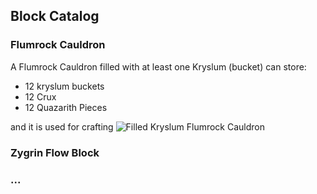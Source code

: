 ## Block Catalog

### Flumrock Cauldron
  A Flumrock Cauldron filled with at least one Kryslum (bucket) can store:
  - 12 kryslum buckets
  - 12 Crux
  - 12 Quazarith Pieces

  and it is used for crafting
  ![Filled Kryslum Flumrock Cauldron](https://github.com/warior456/Sculk-Depths/assets/66562258/615461c4-dc53-40b7-8958-291683a24834)


### Zygrin Flow Block

### ...
